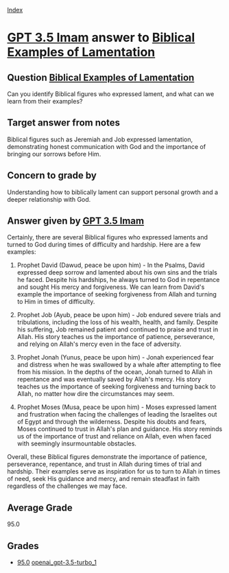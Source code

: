
[Index](../../../index.md)
# [GPT 3.5 Imam](../../answering_models/GPT_3.5_Imam.md) answer to [Biblical Examples of Lamentation](../../questions/Biblical_Examples_of_Lamentation.md)

## Question [Biblical Examples of Lamentation](../../questions/Biblical_Examples_of_Lamentation.md)
Can you identify Biblical figures who expressed lament, and what can we learn from their examples?

## Target answer from notes
Biblical figures such as Jeremiah and Job expressed lamentation, demonstrating honest communication with God and the importance of bringing our sorrows before Him.

## Concern to grade by
Understanding how to biblically lament can support personal growth and a deeper relationship with God.

## Answer given by [GPT 3.5 Imam](../../answering_models/GPT_3.5_Imam.md)
Certainly, there are several Biblical figures who expressed laments and turned to God during times of difficulty and hardship. Here are a few examples:

1. Prophet David (Dawud, peace be upon him) - In the Psalms, David expressed deep sorrow and lamented about his own sins and the trials he faced. Despite his hardships, he always turned to God in repentance and sought His mercy and forgiveness. We can learn from David's example the importance of seeking forgiveness from Allah and turning to Him in times of difficulty.

2. Prophet Job (Ayub, peace be upon him) - Job endured severe trials and tribulations, including the loss of his wealth, health, and family. Despite his suffering, Job remained patient and continued to praise and trust in Allah. His story teaches us the importance of patience, perseverance, and relying on Allah's mercy even in the face of adversity.

3. Prophet Jonah (Yunus, peace be upon him) - Jonah experienced fear and distress when he was swallowed by a whale after attempting to flee from his mission. In the depths of the ocean, Jonah turned to Allah in repentance and was eventually saved by Allah's mercy. His story teaches us the importance of seeking forgiveness and turning back to Allah, no matter how dire the circumstances may seem.

4. Prophet Moses (Musa, peace be upon him) - Moses expressed lament and frustration when facing the challenges of leading the Israelites out of Egypt and through the wilderness. Despite his doubts and fears, Moses continued to trust in Allah's plan and guidance. His story reminds us of the importance of trust and reliance on Allah, even when faced with seemingly insurmountable obstacles.

Overall, these Biblical figures demonstrate the importance of patience, perseverance, repentance, and trust in Allah during times of trial and hardship. Their examples serve as inspiration for us to turn to Allah in times of need, seek His guidance and mercy, and remain steadfast in faith regardless of the challenges we may face.

## Average Grade
95.0

## Grades
 * [95.0](./Biblical_Examples_of_Lamentation_grades/openai_gpt-3.5-turbo_1.md) [openai_gpt-3.5-turbo_1](../../grading_models/openai_gpt-3.5-turbo_1.md)
